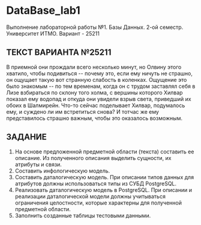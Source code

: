 # DataBase_lab1
Выполнение лабораторной работы №1. Базы Данных. 2-ой семестр. Университет ИТМО. 
Вариант - 25211

## ТЕКСТ ВАРИАНТА №25211
В приемной они прождали всего несколько минут, но Олвину этого хватило, чтобы подивиться -- почему это, если ему ничуть не страшно, он ощущает такую вот странную слабость в коленках. Ощущение это было знакомым -- по тем временам, когда он с трудом заставлял себя в Лизе взбираться по склону того холма, с вершины которого Хилвар показал ему водопад и откуда они увидели взрыв света, приведший их обоих в Шалмирейн. Что-то сейчас поделывает Хилвар, подумалось ему, и суждено ли им встретиться снова? И тотчас же ему представилось страшно важным, чтобы это оказалось возможным.

## ЗАДАНИЕ 
1.	На основе предложенной предметной области (текста) составить ее описание. Из полученного описания выделить сущности, их атрибуты и связи.
2.	Составить инфологическую модель.
3.	Составить даталогическую модель. При описании типов данных для атрибутов должны использоваться типы из СУБД PostgreSQL.
4.	Реализовать даталогическую модель в PostgreSQL. При описании и реализации даталогической модели должны учитываться ограничения целостности, которые характерны для полученной предметной области.
5.	Заполнить созданные таблицы тестовыми данными.

